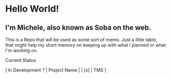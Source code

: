 # Hello World!
## I'm Michele, also known as Soba on the web.
This is a Repo that will be used as some sort of memo.
Just a little table, that might help my short memory on keeping up with what I planned or what I'm working on.

Current Status

| In Development ? | Project Name |
| [x] | TMS |